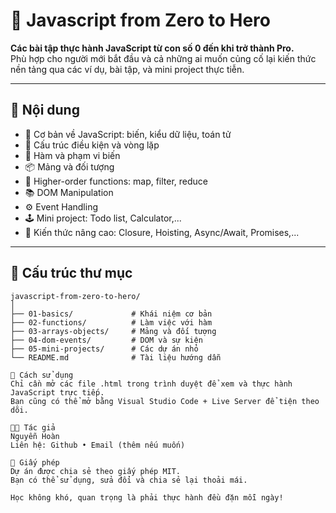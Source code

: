 # 🧠 Javascript from Zero to Hero

**Các bài tập thực hành JavaScript từ con số 0 đến khi trở thành Pro.**  
Phù hợp cho người mới bắt đầu và cả những ai muốn củng cố lại kiến thức nền tảng qua các ví dụ, bài tập, và mini project thực tiễn.

---

## 📌 Nội dung

- 📘 Cơ bản về JavaScript: biến, kiểu dữ liệu, toán tử
- 🧩 Cấu trúc điều kiện và vòng lặp
- 🔧 Hàm và phạm vi biến
- 📦 Mảng và đối tượng
- 🔁 Higher-order functions: map, filter, reduce
- 📚 DOM Manipulation
- ⚙️ Event Handling
- 🕹️ Mini project: Todo list, Calculator,...
- 🧠 Kiến thức nâng cao: Closure, Hoisting, Async/Await, Promises,...

---

## 📁 Cấu trúc thư mục

```plaintext
javascript-from-zero-to-hero/
│
├── 01-basics/             # Khái niệm cơ bản
├── 02-functions/          # Làm việc với hàm
├── 03-arrays-objects/     # Mảng và đối tượng
├── 04-dom-events/         # DOM và sự kiện
├── 05-mini-projects/      # Các dự án nhỏ
└── README.md              # Tài liệu hướng dẫn

🚀 Cách sử dụng
Chỉ cần mở các file .html trong trình duyệt để xem và thực hành JavaScript trực tiếp.
Bạn cũng có thể mở bằng Visual Studio Code + Live Server để tiện theo dõi.

👨‍💻 Tác giả
Nguyễn Hoàn
Liên hệ: Github • Email (thêm nếu muốn)

📄 Giấy phép
Dự án được chia sẻ theo giấy phép MIT.
Bạn có thể sử dụng, sửa đổi và chia sẻ lại thoải mái.

Học không khó, quan trọng là phải thực hành đều đặn mỗi ngày!
```
